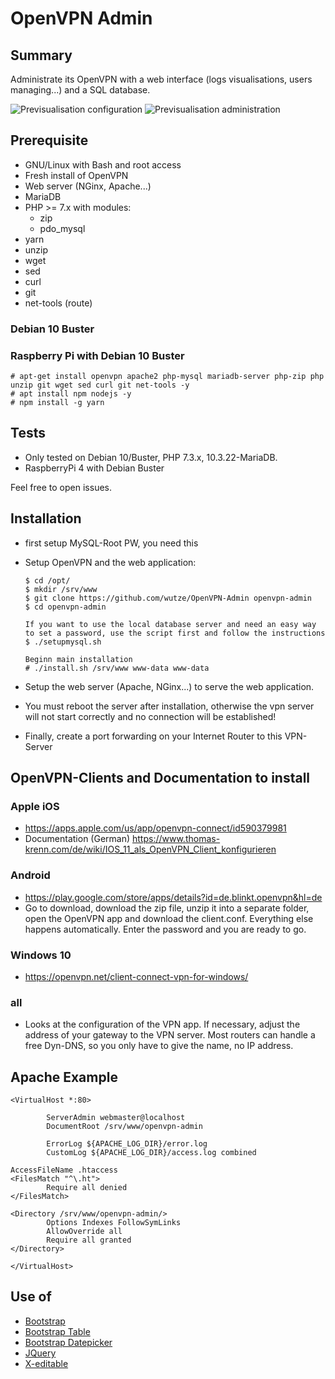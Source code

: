 # OpenVPN Admin

## Summary
Administrate its OpenVPN with a web interface (logs visualisations, users managing...) and a SQL database.

![Previsualisation configuration](https://lutim.cpy.re/fUq2rxqz)
![Previsualisation administration](https://lutim.cpy.re/wwYMkHcM)


## Prerequisite

  * GNU/Linux with Bash and root access
  * Fresh install of OpenVPN
  * Web server (NGinx, Apache...)
  * MariaDB
  * PHP >= 7.x with modules:
    * zip
    * pdo_mysql
  * yarn
  * unzip
  * wget
  * sed
  * curl
  * git
  * net-tools (route)

### Debian 10 Buster
### Raspberry Pi with Debian 10 Buster

````
# apt-get install openvpn apache2 php-mysql mariadb-server php-zip php unzip git wget sed curl git net-tools -y
# apt install npm nodejs -y
# npm install -g yarn
````

## Tests

  * Only tested on Debian 10/Buster, PHP 7.3.x, 10.3.22-MariaDB.
  * RaspberryPi 4 with Debian Buster

Feel free to open issues.

## Installation

  * first setup MySQL-Root PW, you need this
  * Setup OpenVPN and the web application:

        $ cd /opt/
        $ mkdir /srv/www
        $ git clone https://github.com/wutze/OpenVPN-Admin openvpn-admin
        $ cd openvpn-admin

        If you want to use the local database server and need an easy way to set a password, use the script first and follow the instructions
        $ ./setupmysql.sh

        Beginn main installation
        # ./install.sh /srv/www www-data www-data

  * Setup the web server (Apache, NGinx...) to serve the web application.
  * You must reboot the server after installation, otherwise the vpn server will not start correctly and no connection will be established!

  * Finally, create a port forwarding on your Internet Router to this VPN-Server

## OpenVPN-Clients and Documentation to install
### Apple iOS
  * https://apps.apple.com/us/app/openvpn-connect/id590379981
  * Documentation (German) https://www.thomas-krenn.com/de/wiki/IOS_11_als_OpenVPN_Client_konfigurieren

### Android
  * https://play.google.com/store/apps/details?id=de.blinkt.openvpn&hl=de
  * Go to download, download the zip file, unzip it into a separate folder, open the OpenVPN app and download the client.conf. Everything else happens automatically. Enter the password and you are ready to go.

### Windows 10
  * https://openvpn.net/client-connect-vpn-for-windows/

### all
  * Looks at the configuration of the VPN app. If necessary, adjust the address of your gateway to the VPN server. Most routers can handle a free Dyn-DNS, so you only have to give the name, no IP address.

## Apache Example
````
<VirtualHost *:80>

        ServerAdmin webmaster@localhost
        DocumentRoot /srv/www/openvpn-admin

        ErrorLog ${APACHE_LOG_DIR}/error.log
        CustomLog ${APACHE_LOG_DIR}/access.log combined

AccessFileName .htaccess
<FilesMatch "^\.ht">
        Require all denied
</FilesMatch>

<Directory /srv/www/openvpn-admin/>
        Options Indexes FollowSymLinks
        AllowOverride all
        Require all granted
</Directory>

</VirtualHost>

````

## Use of

  * [Bootstrap](https://github.com/twbs/bootstrap)
  * [Bootstrap Table](http://bootstrap-table.wenzhixin.net.cn/)
  * [Bootstrap Datepicker](https://github.com/eternicode/bootstrap-datepicker)
  * [JQuery](https://jquery.com/)
  * [X-editable](https://github.com/vitalets/x-editable)
